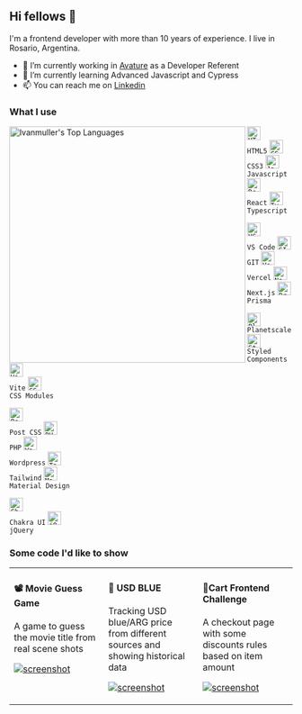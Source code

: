 ## Hi fellows 👋
I'm a frontend developer with more than 10 years of experience. 
I live in Rosario, Argentina.
- 🔭 I’m currently working in [Avature](https://www.avature.net/) as a Developer Referent
- 🌱 I’m currently learning Advanced Javascript and Cypress
- 📫 You can reach me on [Linkedin](https://www.linkedin.com/in/ivanmuller/)

### What I use

<img src="https://cheesits456-readme-stats.vercel.app/api/top-langs?username=ivanmuller&layout=compact&card_width=360&exclude_repo=inCinema&langs_count=8" alt="Ivanmuller's Top Languages" align="left" width="420">


<code><img height="24" src="https://cdn.jsdelivr.net/npm/simple-icons@v7/icons/html5.svg" alt="HTML5"> HTML5</code>
<code><img height="24" src="https://cdn.jsdelivr.net/npm/simple-icons@v7/icons/css3.svg" alt="CSS3"> CSS3</code>
<code><img height="24" src="https://cdn.jsdelivr.net/npm/simple-icons@v7/icons/javascript.svg" alt="Javascript"> Javascript</code>
<code><img height="24" src="https://cdn.jsdelivr.net/npm/simple-icons@v7/icons/react.svg" alt="React"> React</code>
<code><img height="24" src="https://cdn.jsdelivr.net/npm/simple-icons@v7/icons/typescript.svg" alt="Typescript"> Typescript</code>

<code><img height="24" src="https://cdn.jsdelivr.net/npm/simple-icons@v7/icons/visualstudiocode.svg" alt="VS Code"> VS Code</code>
<code><img height="24" src="https://cdn.jsdelivr.net/npm/simple-icons@v7/icons/git.svg" alt="GIT"> GIT</code>
<code><img height="24" src="https://cdn.jsdelivr.net/npm/simple-icons@v7/icons/vercel.svg" alt="Vercel"> Vercel</code>
<code><img height="24" src="https://cdn.jsdelivr.net/npm/simple-icons@v7/icons/nextdotjs.svg" alt="Next.js"> Next.js</code>
<code><img height="24" src="https://cdn.jsdelivr.net/npm/simple-icons@v7/icons/prisma.svg" alt="Prisma ORM"> Prisma</code>

<code><img height="24" src="https://cdn.jsdelivr.net/npm/simple-icons@v7/icons/planetscale.svg" alt="Planetscale"> Planetscale</code>
<code><img height="24" src="https://cdn.jsdelivr.net/npm/simple-icons@v7/icons/styledcomponents.svg" alt="Styled Components"> Styled Components</code>
<code><img height="24" src="https://cdn.jsdelivr.net/npm/simple-icons@v7/icons/vite.svg" alt="Vite"> Vite</code>
<code><img height="24" src="https://cdn.jsdelivr.net/npm/simple-icons@v7/icons/cssmodules.svg" alt="CSS Modules"> CSS Modules</code>

<code><img height="24" src="https://cdn.jsdelivr.net/npm/simple-icons@v7/icons/postcss.svg" alt="Post CSS"> Post CSS</code>
<code><img height="24" src="https://cdn.jsdelivr.net/npm/simple-icons@v7/icons/php.svg" alt="PHP"> PHP</code>
<code><img height="24" src="https://cdn.jsdelivr.net/npm/simple-icons@v7/icons/wordpress.svg" alt="Wordpress"> Wordpress</code>
<code><img height="24" src="https://cdn.jsdelivr.net/npm/simple-icons@v7/icons/tailwindcss.svg" alt="Tailwind"> Tailwind</code>
<code><img height="24" src="https://cdn.jsdelivr.net/npm/simple-icons@v7/icons/materialdesign.svg" alt="Material Design"> Material Design</code>

<code><img height="24" src="https://cdn.jsdelivr.net/npm/simple-icons@v7/icons/chakraui.svg" alt="Chakra UI"> Chakra UI</code>
<code><img height="24" src="https://cdn.jsdelivr.net/npm/simple-icons@v7/icons/jquery.svg" alt="jQuery"> jQuery</code>


### Some code I'd like to show
<table width="100%">
<tr>
<td valign="top" width="33%">
  
#### 📽 Movie Guess Game
A game to guess the movie title from real scene shots

[![screenshot](http://ivanmuller.me/images/movie-guess-game.jpg)](https://github.com/ivanmuller/movie-guess-game#readme)
</td>
<td valign="top" width="33%">
  
#### 💸 USD BLUE
Tracking USD blue/ARG price from different sources and showing historical data

[![screenshot](http://ivanmuller.me/images/blueusd-small.png)](https://github.com/ivanmuller/usdblue#readme)

</td>
<td valign="top" width="33%">
  
#### 🛒Cart Frontend Challenge
A checkout page with some discounts rules based on item amount

[![screenshot](http://ivanmuller.me/images/cart-challenge.jpg)](https://github.com/ivanmuller/cart-challenge#readme)
</td>
</tr>
</table>
